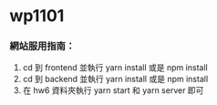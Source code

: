 # wp1101

### 網站服用指南：
1. cd 到 frontend 並執行 yarn install 或是 npm install
2. cd 到 backend 並執行 yarn install 或是 npm install
3. 在 hw6 資料夾執行 yarn start 和 yarn server 即可

